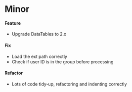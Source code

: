 # Minor

#### Feature

- Upgrade DataTables to 2.x

#### Fix

- Load the ext path correctly
- Check if user ID is in the group before processing

#### Refactor

- Lots of code tidy-up, refactoring and indenting correctly
